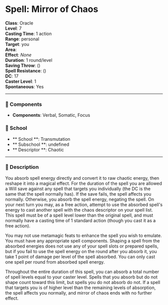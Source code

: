 
# Spell: Mirror of Chaos
**Class**: Oracle  
**Level**: 7  
**Casting Time**: 1 action  
**Range**: personal  
**Target**: you  
**Area**:   
**Effect**: _None_  
**Duration**: 1 round/level  
**Saving Throw**:  ()  
**Spell Resistance**:  ()  
**DC**: 17  
**Caster Level**: 1  
**Spontaneous**: Yes

---

### 🔮 Components
- **Components**: Verbal, Somatic, Focus

### 🏫 School
- ** School **: Transmutation
- ** Subschool **: undefined
- ** Descriptor **: Chaotic
---

### 📜 Description
You absorb spell energy directly and convert it to raw chaotic energy, then reshape it into a magical effect. For the duration of the spell you are allowed a Will save against any spell that targets you individually (the DC is the same that the spell normally has). If the save fails, the spell affects you normally. Otherwise, you absorb the spell energy, negating the spell. On your next turn you may, as a free action, attempt to use the absorbed spell's energy to cast another spell with the chaos descriptor on your spell list. This spell must be of a spell level lower than the original spell, and must normally have a casting time of 1 standard action (though you cast it as a free action). 

You may not use metamagic feats to enhance the spell you wish to emulate. You must have any appropriate spell components. Shaping a spell from the absorbed energies does not use any of your spell slots or prepared spells, but if you fail to use the spell energy on the round after you absorb it, you take 1 point of damage per level of the spell absorbed. You can only cast one spell per round from absorbed spell energy.

Throughout the entire duration of this spell, you can absorb a total number of spell levels equal to your caster level. Spells that you absorb but do not shape count toward this limit, but spells you do not absorb do not. If a spell that targets you is of higher level than the remaining levels of absorption, the spell affects you normally, and mirror of chaos ends with no further effect.
